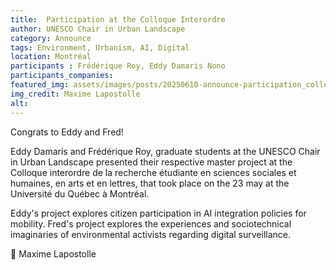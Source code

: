 ```yaml
---
title:  Participation at the Colloque Interordre
author: UNESCO Chair in Urban Landscape
category: Announce
tags: Environment, Urbanism, AI, Digital
location: Montréal
participants : Frédérique Roy, Eddy Damaris Nono
participants_companies: 
featured_img: assets/images/posts/20250610-announce-participation_colloque_interordre.jpg
img_credit: Maxime Lapostolle
alt:
---
```

Congrats to Eddy and Fred!

Eddy Damaris and Frédérique Roy, graduate students at the UNESCO Chair in Urban Landscape presented their respective master project at the Colloque interordre de la recherche étudiante en sciences sociales et humaines, en arts et en lettres, that took place on the 23 may at the Université du Québec à Montréal.

Eddy's project explores citizen participation in AI integration policies for mobility. Fred's project explores the experiences and sociotechnical imaginaries of environmental activists regarding digital surveillance.

📸 Maxime Lapostolle
